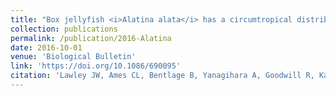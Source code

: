 ```yaml
---
title: "Box jellyfish <i>Alatina alata</i> has a circumtropical distribution"
collection: publications
permalink: /publication/2016-Alatina
date: 2016-10-01
venue: 'Biological Bulletin'
link: 'https://doi.org/10.1086/690095'
citation: 'Lawley JW, Ames CL, Bentlage B, Yanagihara A, Goodwill R, Kayal E, Hurwitz K, Collins AG. 2016. Box jellyfish Alatina alata has a circumtropical distribution. <i>Biological Bulletin</i> 231(2):152-169. doi:10.1086/690095'
---
```

